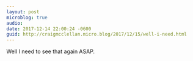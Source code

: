 ```yaml
---
layout: post
microblog: true
audio: 
date: 2017-12-14 22:00:24 -0600
guid: http://craigmcclellan.micro.blog/2017/12/15/well-i-need.html
---
```

Well I need to see that again ASAP.
